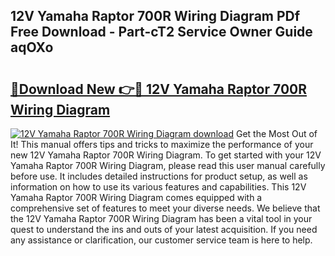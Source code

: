 ## 12V Yamaha Raptor 700R Wiring Diagram PDf Free Download - Part-cT2 Service Owner Guide aqOXo

# <h2><a href="http://dfi6k4y.blite.top/?on=12V+Yamaha+Raptor+700R+Wiring+Diagram">🔗Download New 👉🔴 12V Yamaha Raptor 700R Wiring Diagram</a></h2>

[![12V Yamaha Raptor 700R Wiring Diagram download](https://i.imgur.com/lujVjoI.png)](http://dfi6k4y.blite.top/?on=12V+Yamaha+Raptor+700R+Wiring+Diagram)
Get the Most Out of It! This manual offers tips and tricks to maximize the performance of your new 12V Yamaha Raptor 700R Wiring Diagram. To get started with your 12V Yamaha Raptor 700R Wiring Diagram, please read this user manual carefully before use. It includes detailed instructions for product setup, as well as information on how to use its various features and capabilities. This 12V Yamaha Raptor 700R Wiring Diagram comes equipped with a comprehensive set of features to meet your diverse needs. We believe that the 12V Yamaha Raptor 700R Wiring Diagram has been a vital tool in your quest to understand the ins and outs of your latest acquisition. If you need any assistance or clarification, our customer service team is here to help.
